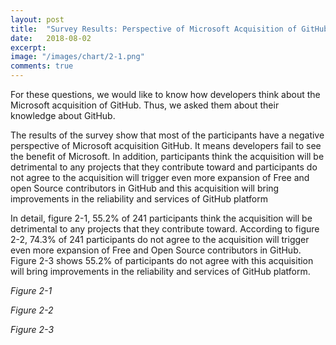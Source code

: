 ```yaml
---
layout: post
title:  "Survey Results: Perspective of Microsoft Acquisition of GitHub"
date:   2018-08-02
excerpt:
image: "/images/chart/2-1.png"
comments: true
---
```


<script src="https://ajax.googleapis.com/ajax/libs/jquery/3.3.1/jquery.min.js"></script>
<script src="https://code.highcharts.com/highcharts.js"></script>
<script src="https://code.highcharts.com/modules/exporting.js"></script>
<script src="https://code.highcharts.com/modules/export-data.js"></script>
<link rel="stylesheet" href="{{ "/assets/css/table.css" | absolute_url }}">
<link rel="stylesheet" href="{{ "/assets/css/chart.css" | absolute_url }}">
<link rel="stylesheet" href="{{ "/assets/css/grid.css" | absolute_url }}">
<script src="{{ "/assets/js/chart/02.js" | absolute_url }}"></script>

<div id="content">   
  <p>For these questions, we would like to know how developers think about the Microsoft acquisition of GitHub. Thus, we asked them about their knowledge about GitHub.</p>
  <p>The results of the survey show that most of the participants have a negative perspective of Microsoft acquisition GitHub. It means developers fail to see the benefit of Microsoft. In addition, participants think the acquisition will be detrimental to any projects that they contribute toward and participants do not agree to the acquisition will trigger even more expansion of Free and open Source contributors in GitHub and this acquisition will bring improvements in the reliability and services of GitHub platform</p>
  <p>In detail, figure 2-1, 55.2% of 241 participants think the acquisition will be detrimental to any projects that they contribute toward. According to figure 2-2, 74.3% of 241 participants do not agree to the acquisition will trigger even more expansion of Free and Open Source contributors in GitHub. Figure 2-3  shows 55.2% of participants do not agree with this acquisition will bring improvements in the reliability and services of GitHub platform.</p>
  <div class="spacer"></div>
  <div class="grid-container">
    <div class="row">
      <div class="col-6">
        <div class="chart" id="2-1"></div>
        <p id="chart-des"><i>Figure 2-1</i></p>
      </div>
      <div class="col-6">
        <div class="chart" id="2-2"></div>
        <p id="chart-des"><i>Figure 2-2</i></p>
      </div>
    </div>
    <div class="row">
      <div class="col-3" style="min-width:300px;"></div> 
      <div class="col-6">
        <div class="chart" id="2-3"></div>
        <p id="chart-des"><i>Figure 2-3</i></p>
      </div>
      <div class="col-3" style="min-width:300px;"></div>
    </div>
  </div>
</div>
<script src="{{ "/assets/js/chart/02.js" | absolute_url }}"></script>
